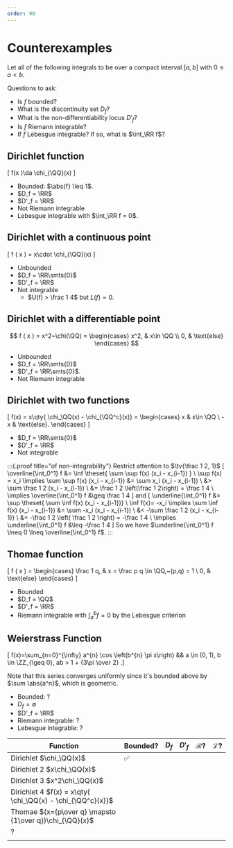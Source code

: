 ```yaml
---
order: 90
---
```


# Counterexamples

Let all of the following integrals to be over a compact interval $[a, b]$ with $0 \leq a < b$.

Questions to ask:

- Is $f$ bounded?
- What is the discontinuity set $D_f$? 
- What is the non-differentiability locus $D'_f$?
- Is $f$ Riemann integrable?
- If $f$ Lebesgue integrable? 
  If so, what is $\int_\RR f$?

## Dirichlet function
\[
f(x )\da \chi_{\QQ}(x)
\]

- Bounded: $\abs{f} \leq 1$.
- $D_f = \RR$
- $D'_f = \RR$
- Not Riemann integrable
- Lebesgue integrable with $\int_\RR f = 0$.

## Dirichlet with a continuous point
\[
f ( x ) = x\cdot \chi_{\QQ}(x)
\]

- Unbounded
- $D_f = \RR\smts{0}$
- $D'_f = \RR$
- Not integrable
  - $U(f) > \frac 1 4$ but $L(f) = 0$.

## Dirichlet with a differentiable point
$$
f ( x ) = x^2~\chi(\QQ) = \begin{cases}
x^2, & x\in \QQ \\
0, & \text{else}
\end{cases}
$$

- Unbounded
- $D_f = \RR\smts{0}$
- $D'_f = \RR\smts{0}$.
- Not Riemann integrable

## Dirichlet with two functions

\[
f(x) = 
x\qty{ \chi_\QQ(x) - \chi_{\QQ^c}(x)}
= \begin{cases}
x & x\in \QQ 
\\
-x & \text{else}.
\end{cases}
\]

- $D_f = \RR\smts{0}$
- $D'_f = \RR$
- Not integrable


:::{.proof title="of non-integrability"}
Restrict attention to $\tv{\frac 1 2, 1}$
\[
\overline{\int_0^1} f 
&= \inf \theset{ \sum \sup f(x) (x_i - x_{i-1}) } \\
\sup f(x) = x_i \implies 
\sum \sup f(x) (x_i - x_{i-1}) &= \sum x_i (x_i - x_{i-1}) \\
&> \sum \frac 1 2 (x_i - x_{i-1}) \\
&= \frac 1 2 \left(\frac 1 2\right) = \frac 1 4 \\
\implies \overline{\int_0^1} f &\geq \frac 1 4
\]
and 
\[
\underline{\int_0^1} f 
&= \sup \theset{ \sum \inf f(x) (x_i - x_{i-1})} \\
\inf f(x)= -x_i \implies 
\sum \inf f(x) (x_i - x_{i-1}) 
&= \sum -x_i (x_i - x_{i-1}) \\
&< -\sum \frac 1 2 (x_i - x_{i-1}) \\
&= -\frac 1 2 \left( \frac 1 2 \right) = -\frac 1 4 \\
\implies \underline{\int_0^1} f &\leq -\frac 1 4
\]
So we have $\underline{\int_0^1} f \lneq 0 \lneq \overline{\int_0^1} f$.
:::


## Thomae function
\[
f ( x ) = \begin{cases}
\frac 1 q, & x = \frac p q \in \QQ,~(p,q) = 1 \\
0, & \text{else}
\end{cases}
\]

- Bounded 
- $D_f = \QQ$
- $D'_f = \RR$
- Riemann integrable with $\int_a^b f = 0$ by the Lebesgue criterion


## Weierstrass Function

\[
f(x)=\sum_{n=0}^{\infty} a^{n} \cos \left(b^{n} \pi x\right)
&&
a \in (0, 1), b \in \ZZ_{\geq 0}, ab > 1 + {3\pi \over 2}
.\]

Note that this series converges uniformly since it's bounded above by $\sum \abs{a^n}$, which is geometric.

- Bounded: ?
- $D_f = \emptyset$
- $D'_f = \RR$
- Riemann integrable: ?
- Lebesgue integrable: ?



| Function                                                   | Bounded? | $D_f$ | $D'_f$ | $\mathcal{R}$? | $\mathcal{L}$? |
| ---------------------------------------------------------- | -------- | ----- | ------ | -------------- | -------------- |
| Dirichlet $\chi_\QQ(x)$                                    | ✅      |       |        |                |                |
| Dirichlet 2 $x\chi_\QQ(x)$                                 |          |       |        |                |                |
| Dirichlet 3 $x^2\chi_\QQ(x)$                               |          |       |        |                |                |
| Dirichlet 4 $f(x) = x\qty{ \chi_\QQ(x) - \chi_{\QQ^c}(x)}$ |          |       |        |                |                |
| Thomae $(x={p\over q} \mapsto {1\over q})\chi_{\QQ}(x)$    |          |       |        |                |                |
| ?                                                          |          |       |        |                |                |
|                                                            |          |       |        |                |                |
